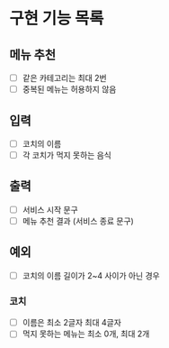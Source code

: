 # 구현 기능 목록

## 메뉴 추천
* [ ] 같은 카테고리는 최대 2번
* [ ] 중복된 메뉴는 허용하지 않음

## 입력
* [ ] 코치의 이름
* [ ] 각 코치가 먹지 못하는 음식

## 출력
* [ ] 서비스 시작 문구
* [ ] 메뉴 추천 결과 (서비스 종료 문구)

## 예외
* [ ] 코치의 이름 길이가 2~4 사이가 아닌 경우

### 코치
* [ ] 이름은 최소 2글자 최대 4글자
* [ ] 먹지 못하는 메뉴는 최소 0개, 최대 2개
